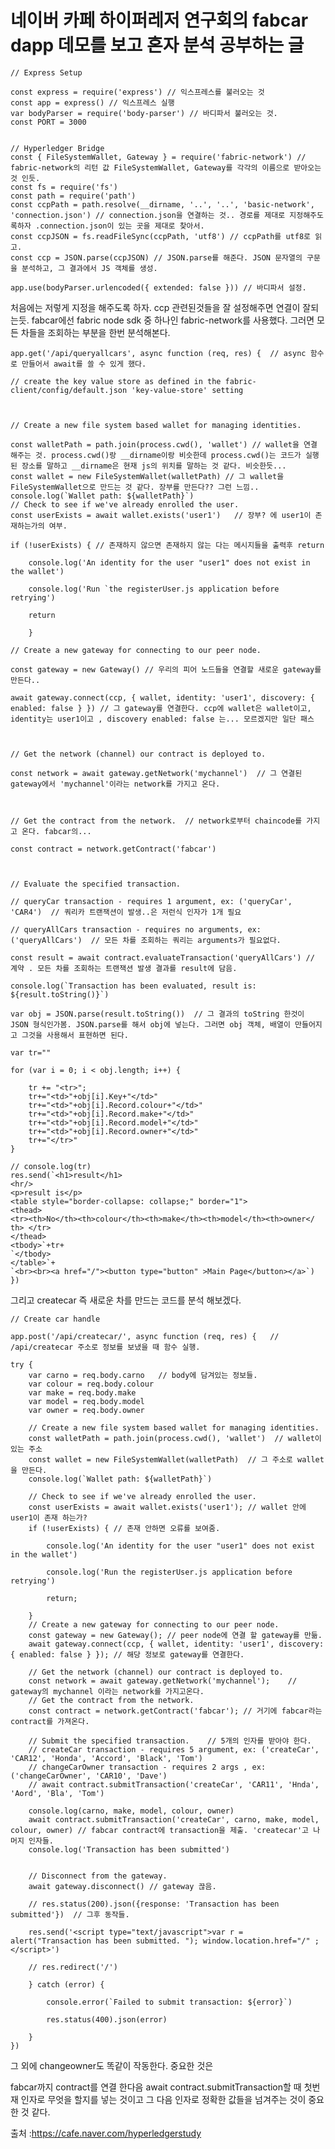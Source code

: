 # 네이버 카페 하이퍼레저 연구회의 fabcar dapp 데모를 보고 혼자 분석 공부하는 글

    // Express Setup

    const express = require('express') // 익스프레스를 불러오는 것
    const app = express() // 익스프레스 실행
    var bodyParser = require('body-parser') // 바디파서 불러오는 것.
    const PORT = 3000

    
    // Hyperledger Bridge
    const { FileSystemWallet, Gateway } = require('fabric-network') // fabric-network의 리턴 값 FileSystemWallet, Gateway를 각각의 이름으로 받아오는 것 인듯. 
    const fs = require('fs')
    const path = require('path')
    const ccpPath = path.resolve(__dirname, '..', '..', 'basic-network',    'connection.json') // connection.json을 연결하는 것.. 경로를 제대로 지정해주도록하자 .connection.json이 있는 곳을 제대로 찾아서.
    const ccpJSON = fs.readFileSync(ccpPath, 'utf8') // ccpPath를 utf8로 읽고.
    const ccp = JSON.parse(ccpJSON) // JSON.parse를 해준다. JSON 문자열의 구문을 분석하고, 그 결과에서 JS 객체를 생성.

    app.use(bodyParser.urlencoded({ extended: false })) // 바디파서 설정.

처음에는 저렇게 지정을 해주도록 하자. ccp 관련된것들을 잘 설정해주면 연결이 잘되는듯. fabcar에선 fabric node sdk 중 하나인 fabric-network를 사용했다.
그러면 모든 차들을 조회하는 부분을 한번 분석해본다.

    app.get('/api/queryallcars', async function (req, res) {  // async 함수로 만들어서 await를 쓸 수 있게 했다.

    // create the key value store as defined in the fabric-client/config/default.json 'key-value-store' setting

 

    // Create a new file system based wallet for managing identities.

    const walletPath = path.join(process.cwd(), 'wallet') // wallet을 연결 해주는 것. process.cwd()랑 __dirname이랑 비슷한데 process.cwd()는 코드가 실행된 장소를 말하고 __dirname은 현재 js의 위치를 말하는 것 같다. 비슷한듯...
    const wallet = new FileSystemWallet(walletPath) // 그 wallet을 FileSystemWallet으로 만드는 것 같다. 장부를 만든다?? 그런 느낌.. 
    console.log(`Wallet path: ${walletPath}`)
    // Check to see if we've already enrolled the user.
    const userExists = await wallet.exists('user1')   // 장부? 에 user1이 존재하는가의 여부. 

    if (!userExists) { // 존재하지 않으면 존재하지 않는 다는 메시지들을 출력후 return

        console.log('An identity for the user "user1" does not exist in the wallet')

        console.log('Run `the registerUser.js application before retrying')

        return

        }

    // Create a new gateway for connecting to our peer node.

    const gateway = new Gateway() // 우리의 피어 노드들을 연결할 새로운 gateway를 만든다..

    await gateway.connect(ccp, { wallet, identity: 'user1', discovery: { enabled: false } }) // 그 gateway를 연결한다. ccp에 wallet은 wallet이고, identity는 user1이고 , discovery enabled: false 는... 모르겠지만 일단 패스

 

    // Get the network (channel) our contract is deployed to.

    const network = await gateway.getNetwork('mychannel')  // 그 연결된 gateway에서 'mychannel'이라는 network를 가지고 온다.

 

    // Get the contract from the network.  // network로부터 chaincode를 가지고 온다. fabcar의...

    const contract = network.getContract('fabcar')

 

    // Evaluate the specified transaction.

    // queryCar transaction - requires 1 argument, ex: ('queryCar', 'CAR4')  // 쿼리카 트랜잭션이 발생..은 저런식 인자가 1개 필요
 
    // queryAllCars transaction - requires no arguments, ex: ('queryAllCars')  // 모든 차를 조회하는 쿼리는 arguments가 필요없다.

    const result = await contract.evaluateTransaction('queryAllCars') // 계약 . 모든 차를 조회하는 트랜잭션 발생 결과를 result에 담음.

    console.log(`Transaction has been evaluated, result is: ${result.toString()}`)

    var obj = JSON.parse(result.toString())  // 그 결과의 toString 한것이 JSON 형식인가봄. JSON.parse를 해서 obj에 넣는다. 그러면 obj 객체, 배열이 만들어지고 그것을 사용해서 표현하면 된다.

    var tr=""

    for (var i = 0; i < obj.length; i++) {

        tr += "<tr>";
        tr+="<td>"+obj[i].Key+"</td>"
        tr+="<td>"+obj[i].Record.colour+"</td>"
        tr+="<td>"+obj[i].Record.make+"</td>"
        tr+="<td>"+obj[i].Record.model+"</td>"
        tr+="<td>"+obj[i].Record.owner+"</td>"
        tr+="</tr>"          
    }

    // console.log(tr)
    res.send(`<h1>result</h1>
    <hr/>
    <p>result is</p>
    <table style="border-collapse: collapse;" border="1">
    <thead>
    <tr><th>No</th><th>colour</th><th>make</th><th>model</th><th>owner</  th> </tr>
    </thead>
    <tbody>`+tr+
    `</tbody>
    </table>`+
    `<br><br><a href="/"><button type="button" >Main Page</button></a>`)
    })


그리고 createcar 즉 새로운 차를 만드는 코드를 분석 해보겠다.

    // Create car handle

    app.post('/api/createcar/', async function (req, res) {   // /api/createcar 주소로 정보를 보냈을 때 함수 실행.

    try {
        var carno = req.body.carno   // body에 담겨있는 정보들.
        var colour = req.body.colour
        var make = req.body.make
        var model = req.body.model
        var owner = req.body.owner

        // Create a new file system based wallet for managing identities.
        const walletPath = path.join(process.cwd(), 'wallet')  // wallet이 있는 주소
        const wallet = new FileSystemWallet(walletPath)  // 그 주소로 wallet을 만든다.
        console.log(`Wallet path: ${walletPath}`)

        // Check to see if we've already enrolled the user.
        const userExists = await wallet.exists('user1'); // wallet 안에 user1이 존재 하는가?
        if (!userExists) { // 존재 안하면 오류를 보여줌.

            console.log('An identity for the user "user1" does not exist in the wallet')

            console.log('Run the registerUser.js application before retrying')

            return;

        }
        // Create a new gateway for connecting to our peer node.
        const gateway = new Gateway(); // peer node에 연결 할 gateway를 만듦.
        await gateway.connect(ccp, { wallet, identity: 'user1', discovery: { enabled: false } }); // 해당 정보로 gateway를 연결한다.

        // Get the network (channel) our contract is deployed to.
        const network = await gateway.getNetwork('mychannel');    // gateway의 mychannel 이라는 network를 가지고온다.
        // Get the contract from the network.
        const contract = network.getContract('fabcar'); // 거기에 fabcar라는 contract를 가져온다.

        // Submit the specified transaction.    // 5개의 인자를 받아야 한다.
        // createCar transaction - requires 5 argument, ex: ('createCar', 'CAR12', 'Honda', 'Accord', 'Black', 'Tom')
        // changeCarOwner transaction - requires 2 args , ex: ('changeCarOwner', 'CAR10', 'Dave')
        // await contract.submitTransaction('createCar', 'CAR11', 'Hnda', 'Aord', 'Bla', 'Tom')

        console.log(carno, make, model, colour, owner)
        await contract.submitTransaction('createCar', carno, make, model, colour, owner) // fabcar contract에 transaction을 제출. 'createcar'고 나머지 인자들.
        console.log('Transaction has been submitted')


        // Disconnect from the gateway.
        await gateway.disconnect() // gateway 끊음.

        // res.status(200).json({response: 'Transaction has been submitted'})  // 그후 동작들.

        res.send('<script type="text/javascript">var r = alert("Transaction has been submitted. "); window.location.href="/" ; </script>')

        // res.redirect('/')

        } catch (error) {

            console.error(`Failed to submit transaction: ${error}`)

            res.status(400).json(error)

        }  
    })


그 외에 changeowner도 똑같이 작동한다. 중요한 것은

fabcar까지 contract를 연결 한다음 await contract.submitTransaction할 때 첫번재 인자로 무엇을 할지를 넣는 것이고 그 다음 인자로 정확한 값들을 넘겨주는 것이 중요한 것 같다.

출처 :https://cafe.naver.com/hyperledgerstudy
